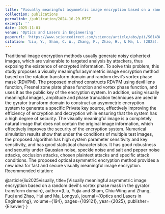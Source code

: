 ```yaml
---
title: "Visually meaningful asymmetric image encryption based on a random devil's vortex phase mask in the gyrator transform domain"
collection: publications
permalink: /publication/2024-10-29-MTST
excerpt: ''
date: 2025-11-01
venue: 'Optics and Lasers in Engineering'
paperurl: 'https://www.sciencedirect.com/science/article/abs/pii/S0143816625003069'
citation: 'Liu, Y., Sham, C. W., Zhang, F., Zhao, H., & Ma, L. (2025). Visually meaningful asymmetric image encryption based on a random devil's vortex phase mask in the gyrator transform domain. Optics and Lasers in Engineering, 194, 109121.'
---
```


Traditional image encryption methods usually generate noisy ciphertext images, which are vulnerable to targeted analysis by attackers, thus exposing the existence of encrypted information. To solve this problem, this study proposes a visually meaningful asymmetric image encryption method based on the rotation transform domain and random devil’s vortex phase mask (RDVPM). The proposed method constructs RDVPM using devil lens function, Fresnel zone plate phase function and vortex phase function, and uses it as the public key of the encryption system. In addition, using visually meaningful images, amplitude and phase truncation techniques are used in the gyrator transform domain to construct an asymmetric encryption system to generate a specific Private key source, effectively improving the efficiency of encryption and decryption while ensuring that the system has a high degree of security. The visually meaningful image is a completely natural image that does not contain the original image information, which effectively improves the security of the encryption system. Numerical simulation results show that under the conditions of multiple test images, the proposed algorithm has high system parameter sensitivity and key sensitivity, and has good statistical characteristics. It has good robustness and security under Gaussian noise, speckle noise and salt and pepper noise attacks, occlusion attacks, chosen plaintext attacks and specific attack conditions. The proposed optical asymmetric encryption method provides a new idea for fast and secure visually meaningful image encryption.
Recommended citation: 

@article{liu2025visually,
  title={Visually meaningful asymmetric image encryption based on a random devil's vortex phase mask in the gyrator transform domain},
  author={Liu, Yujia and Sham, Chiu-Wing and Zhang, Fuqi and Zhao, Hui and Ma, Longyu},
  journal={Optics and Lasers in Engineering},
  volume={194},
  pages={109121},
  year={2025},
  publisher={Elsevier}
}
